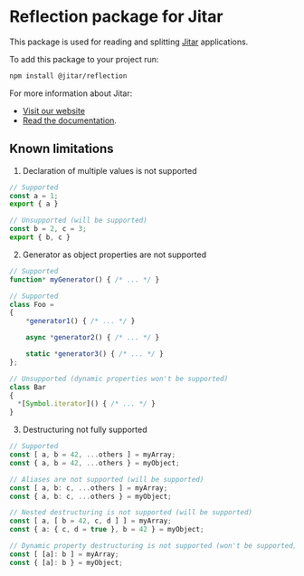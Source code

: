 
# Reflection package for Jitar

This package is used for reading and splitting [Jitar](https://jitar.dev) applications.

To add this package to your project run:

```bash
npm install @jitar/reflection
```

For more information about Jitar:

* [Visit our website](https://jitar.dev)
* [Read the documentation](https://docs.jitar.dev).

## Known limitations

1. Declaration of multiple values is not supported

```ts
// Supported
const a = 1;
export { a }

// Unsupported (will be supported)
const b = 2, c = 3;
export { b, c }
```

2. Generator as object properties are not supported

```ts
// Supported
function* myGenerator() { /* ... */ }

// Supported
class Foo =
{
    *generator1() { /* ... */ }

    async *generator2() { /* ... */ }

    static *generator3() { /* ... */ }
};

// Unsupported (dynamic properties won't be supported)
class Bar
{
  *[Symbol.iterator]() { /* ... */ }
}
```

3. Destructuring not fully supported

```ts
// Supported
const [ a, b = 42, ...others ] = myArray;
const { a, b = 42, ...others } = myObject;
```

```ts
// Aliases are not supported (will be supported)
const [ a, b: c, ...others ] = myArray;
const { a, b: c, ...others } = myObject;
```

```ts
// Nested destructuring is not supported (will be supported)
const [ a, [ b = 42, c, d ] ] = myArray;
const { a: { c, d = true }, b = 42 } = myObject;
```

```ts
// Dynamic property destructuring is not supported (won't be supported)
const [ [a]: b ] = myArray;
const { [a]: b } = myObject;
```
